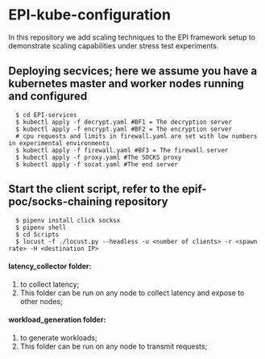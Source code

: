 # EPI-kube-configuration
In this repository we add scaling techniques to the EPI framework setup to demonstrate scaling capabilities under stress test experiments.

## Deploying secvices; here we assume you have a kubernetes master and worker nodes running and configured
```shell
  $ cd EPI-services
  $ kubectl apply -f decrypt.yaml #BF1 = The decryption server
  $ kubectl apply -f encrypt.yaml #BF2 = The encryption server
  # cpu requests and limits in firewall.yaml are set with low numbers in experimental environments
  $ kubectl apply -f firewall.yaml #BF3 = The firewall server
  $ kubectl apply -f proxy.yaml #The SOCKS proxy
  $ kubectl apply -f socat.yaml #The end server
```

## Start the client script, refer to the epif-poc/socks-chaining repository 

```shell
  $ pipenv install click socksx
  $ pipenv shell
  $ cd Scripts
  $ locust -f ./locust.py --headless -u <number of clients> -r <spawn rate> -H <destination IP>
```

#### latency_collector folder:
1. to collect latency;
2. This folder can be run on any node to collect latency and expose to other nodes;

#### workload_generation folder:
1. to generate workloads;
2. This folder can be run on any node to transmit requests;

